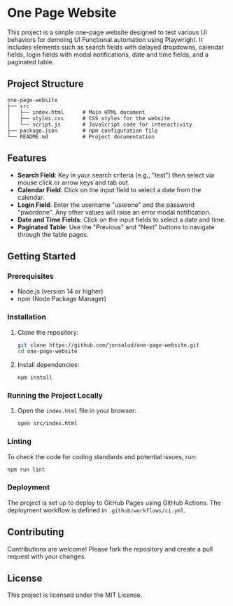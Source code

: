 # One Page Website

This project is a simple one-page website designed to test various UI behaviors for demoing UI Functional automation using Playwright. It includes elements such as search fields with delayed dropdowns, calendar fields, login fields with modal notifications, date and time fields, and a paginated table.

## Project Structure

```plaintext
one-page-website
├── src
│   ├── index.html      # Main HTML document
│   ├── styles.css      # CSS styles for the website
│   └── script.js       # JavaScript code for interactivity
├── package.json        # npm configuration file
└── README.md           # Project documentation
```

## Features

- **Search Field**: Key in your search criteria (e.g., "test") then select via mouse click or arrow keys and tab out.
- **Calendar Field**: Click on the input field to select a date from the calendar.
- **Login Field**: Enter the username "userone" and the password "pwordone". Any other values will raise an error modal notification.
- **Date and Time Fields**: Click on the input fields to select a date and time.
- **Paginated Table**: Use the "Previous" and "Next" buttons to navigate through the table pages.

## Getting Started

### Prerequisites

- Node.js (version 14 or higher)
- npm (Node Package Manager)

### Installation

1. Clone the repository:

   ```sh
   git clone https://github.com/jonsalud/one-page-website.git
   cd one-page-website
   ```

2. Install dependencies:

   ```sh
   npm install
   ```

### Running the Project Locally

1. Open the `index.html` file in your browser:

   ```sh
   open src/index.html
   ```

### Linting

To check the code for coding standards and potential issues, run:

```sh
npm run lint
```

### Deployment

The project is set up to deploy to GitHub Pages using GitHub Actions. The deployment workflow is defined in `.github/workflows/ci.yml`.

## Contributing

Contributions are welcome! Please fork the repository and create a pull request with your changes.

## License

This project is licensed under the MIT License.
